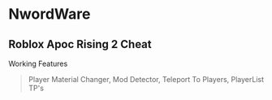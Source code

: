 # NwordWare

Roblox Apoc Rising 2 Cheat
-
Working Features 
> Player Material Changer,
> Mod Detector,
> Teleport To Players,
> PlayerList TP's
